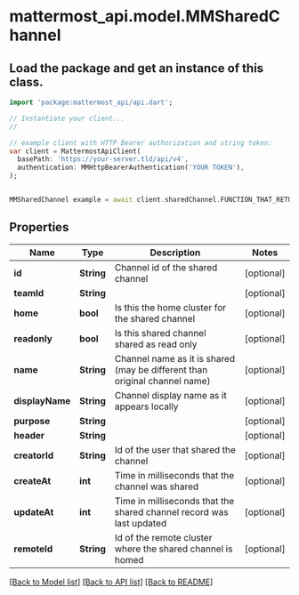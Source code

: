 # mattermost_api.model.MMSharedChannel

## Load the package and get an instance of this class.
```dart
import 'package:mattermost_api/api.dart';

// Instantiate your client...
//

// example client with HTTP Bearer authorization and string token:
var client = MattermostApiClient(
  basePath: 'https://your-server.tld/api/v4',
  authentication: MMHttpBearerAuthentication('YOUR TOKEN'),
);


MMSharedChannel example = await client.sharedChannel.FUNCTION_THAT_RETURNS_THIS_CLASS();

```

## Properties
Name | Type | Description | Notes
------------ | ------------- | ------------- | -------------
**id** | **String** | Channel id of the shared channel | [optional] 
**teamId** | **String** |  | [optional] 
**home** | **bool** | Is this the home cluster for the shared channel | [optional] 
**readonly** | **bool** | Is this shared channel shared as read only | [optional] 
**name** | **String** | Channel name as it is shared (may be different than original channel name) | [optional] 
**displayName** | **String** | Channel display name as it appears locally | [optional] 
**purpose** | **String** |  | [optional] 
**header** | **String** |  | [optional] 
**creatorId** | **String** | Id of the user that shared the channel | [optional] 
**createAt** | **int** | Time in milliseconds that the channel was shared | [optional] 
**updateAt** | **int** | Time in milliseconds that the shared channel record was last updated | [optional] 
**remoteId** | **String** | Id of the remote cluster where the shared channel is homed | [optional] 

[[Back to Model list]](../GENERATED_README.md#documentation-for-models) [[Back to API list]](../GENERATED_README.md#documentation-for-api-endpoints) [[Back to README]](../GENERATED_README.md)


